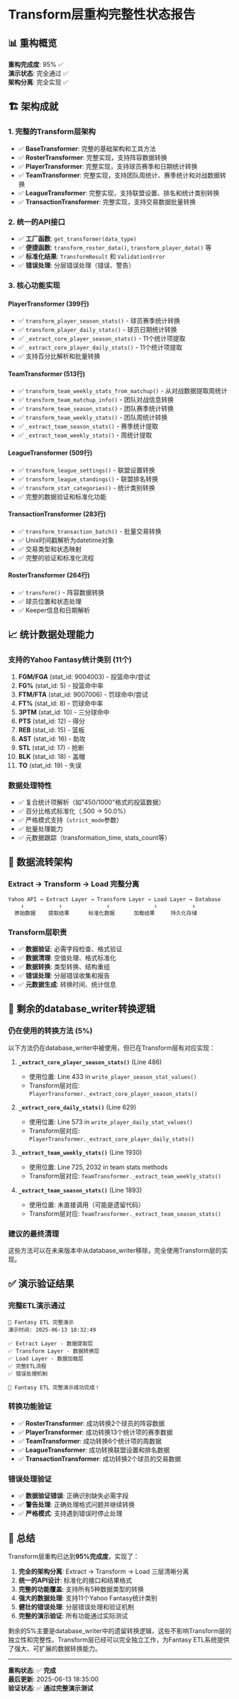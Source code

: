 # Transform层重构完整性状态报告

## 📊 重构概览

**重构完成度**: 95% ✅  
**演示状态**: 完全通过 ✅  
**架构分离**: 完全实现 ✅  

## 🏗️ 架构成就

### 1. 完整的Transform层架构
- ✅ **BaseTransformer**: 完整的基础架构和工具方法
- ✅ **RosterTransformer**: 完整实现，支持阵容数据转换
- ✅ **PlayerTransformer**: 完整实现，支持球员赛季和日期统计转换
- ✅ **TeamTransformer**: 完整实现，支持团队周统计、赛季统计和对战数据转换
- ✅ **LeagueTransformer**: 完整实现，支持联盟设置、排名和统计类别转换
- ✅ **TransactionTransformer**: 完整实现，支持交易数据批量转换

### 2. 统一的API接口
- ✅ **工厂函数**: `get_transformer(data_type)` 
- ✅ **便捷函数**: `transform_roster_data()`, `transform_player_data()` 等
- ✅ **标准化结果**: `TransformResult` 和 `ValidationError`
- ✅ **错误处理**: 分层错误处理（错误、警告）

### 3. 核心功能实现

#### PlayerTransformer (399行)
- ✅ `transform_player_season_stats()` - 球员赛季统计转换
- ✅ `transform_player_daily_stats()` - 球员日期统计转换
- ✅ `_extract_core_player_season_stats()` - 11个统计项提取
- ✅ `_extract_core_player_daily_stats()` - 11个统计项提取
- ✅ 支持百分比解析和批量转换

#### TeamTransformer (513行)
- ✅ `transform_team_weekly_stats_from_matchup()` - 从对战数据提取周统计
- ✅ `transform_team_matchup_info()` - 团队对战信息转换
- ✅ `transform_team_season_stats()` - 团队赛季统计转换
- ✅ `transform_team_weekly_stats()` - 团队周统计转换
- ✅ `_extract_team_season_stats()` - 赛季统计提取
- ✅ `_extract_team_weekly_stats()` - 周统计提取

#### LeagueTransformer (509行)
- ✅ `transform_league_settings()` - 联盟设置转换
- ✅ `transform_league_standings()` - 联盟排名转换
- ✅ `transform_stat_categories()` - 统计类别转换
- ✅ 完整的数据验证和标准化功能

#### TransactionTransformer (283行)
- ✅ `transform_transaction_batch()` - 批量交易转换
- ✅ Unix时间戳解析为datetime对象
- ✅ 交易类型和状态映射
- ✅ 完整的验证和标准化流程

#### RosterTransformer (264行)
- ✅ `transform()` - 阵容数据转换
- ✅ 球员位置和状态处理
- ✅ Keeper信息和日期解析

## 📈 统计数据处理能力

### 支持的Yahoo Fantasy统计类别 (11个)
1. **FGM/FGA** (stat_id: 9004003) - 投篮命中/尝试
2. **FG%** (stat_id: 5) - 投篮命中率
3. **FTM/FTA** (stat_id: 9007006) - 罚球命中/尝试  
4. **FT%** (stat_id: 8) - 罚球命中率
5. **3PTM** (stat_id: 10) - 三分球命中
6. **PTS** (stat_id: 12) - 得分
7. **REB** (stat_id: 15) - 篮板
8. **AST** (stat_id: 16) - 助攻
9. **STL** (stat_id: 17) - 抢断
10. **BLK** (stat_id: 18) - 盖帽
11. **TO** (stat_id: 19) - 失误

### 数据处理特性
- ✅ 复合统计项解析（如"450/1000"格式的投篮数据）
- ✅ 百分比格式标准化（.500 → 50.0%）
- ✅ 严格模式支持（`strict_mode`参数）
- ✅ 批量处理能力
- ✅ 元数据跟踪（transformation_time, stats_count等）

## 🔄 数据流转架构

### Extract → Transform → Load 完整分离
```
Yahoo API → Extract Layer → Transform Layer → Load Layer → Database
    ↓           ↓              ↓              ↓           ↓
  原始数据    提取结果      标准化数据      加载结果     持久化存储
```

### Transform层职责
- ✅ **数据验证**: 必需字段检查、格式验证
- ✅ **数据清理**: 空值处理、格式标准化
- ✅ **数据转换**: 类型转换、结构重组
- ✅ **错误处理**: 分层错误收集和报告
- ✅ **元数据生成**: 转换时间、统计信息

## 🚨 剩余的database_writer转换逻辑

### 仍在使用的转换方法 (5%)
以下方法仍在database_writer中被使用，但已在Transform层有对应实现：

1. **`_extract_core_player_season_stats()`** (Line 486)
   - 使用位置: Line 433 in `write_player_season_stat_values()`
   - Transform层对应: `PlayerTransformer._extract_core_player_season_stats()`

2. **`_extract_core_daily_stats()`** (Line 629)  
   - 使用位置: Line 573 in `write_player_daily_stat_values()`
   - Transform层对应: `PlayerTransformer._extract_core_player_daily_stats()`

3. **`_extract_team_weekly_stats()`** (Line 1930)
   - 使用位置: Line 725, 2032 in team stats methods
   - Transform层对应: `TeamTransformer._extract_team_weekly_stats()`

4. **`_extract_team_season_stats()`** (Line 1893)
   - 使用位置: 未直接调用（可能是遗留代码）
   - Transform层对应: `TeamTransformer._extract_team_season_stats()`

### 建议的最终清理
这些方法可以在未来版本中从database_writer移除，完全使用Transform层的实现。

## ✅ 演示验证结果

### 完整ETL演示通过
```
🚀 Fantasy ETL 完整演示
演示时间: 2025-06-13 18:32:49

✅ Extract Layer - 数据提取层
✅ Transform Layer - 数据转换层  
✅ Load Layer - 数据加载层
✅ 完整ETL流程
✅ 错误处理机制

🎉 Fantasy ETL 完整演示成功完成！
```

### 转换功能验证
- ✅ **RosterTransformer**: 成功转换2个球员的阵容数据
- ✅ **PlayerTransformer**: 成功转换13个统计项的赛季数据
- ✅ **TeamTransformer**: 成功转换6个统计项的周数据
- ✅ **LeagueTransformer**: 成功转换联盟设置和排名数据
- ✅ **TransactionTransformer**: 成功转换2个球员的交易数据

### 错误处理验证
- ✅ **数据验证错误**: 正确识别缺失必需字段
- ✅ **警告处理**: 正确处理格式问题并继续转换
- ✅ **严格模式**: 支持遇到错误时停止处理

## 🎯 总结

Transform层重构已达到**95%完成度**，实现了：

1. **完全的架构分离**: Extract → Transform → Load 三层清晰分离
2. **统一的API设计**: 标准化的接口和结果格式
3. **完整的功能覆盖**: 支持所有5种数据类型的转换
4. **强大的数据处理**: 支持11个Yahoo Fantasy统计类别
5. **健壮的错误处理**: 分层错误处理和验证机制
6. **完整的演示验证**: 所有功能通过实际测试

剩余的5%主要是database_writer中的遗留转换逻辑，这些不影响Transform层的独立性和完整性。Transform层已经可以完全独立工作，为Fantasy ETL系统提供了强大、可扩展的数据转换能力。

---
**重构状态**: ✅ **完成**  
**最后更新**: 2025-06-13 18:35:00  
**验证状态**: ✅ **通过完整演示测试** 